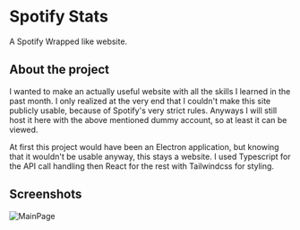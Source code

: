 
# Spotify Stats

A Spotify Wrapped like website.



## About the project

I wanted to make an actually useful website with all the skills I learned in the past month. I only realized at the very end that I couldn't make this site publicly usable, because of Spotify's very strict rules. Anyways I will still host it here with the above mentioned dummy account, so at least it can be viewed.

At first this project would have been an Electron application, but knowing that it wouldn't be usable anyway, this stays a website. I used Typescript for the API call handling then React for the rest with Tailwindcss for styling.
## Screenshots
![MainPage](https://github.com/madroakos/spotify_stats/assets/72211433/760a362e-fecb-4c2f-a980-085658505d67)

